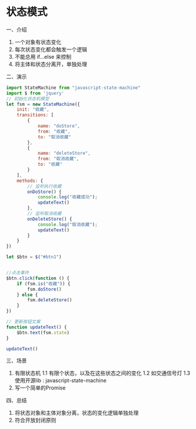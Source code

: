 # 状态模式

一、介绍

1. 一个对象有状态变化
2. 每次状态变化都会触发一个逻辑
3. 不能总用 if...else 来控制
4. 将主体和状态分离开，单独处理

二、演示

```js
import StateMachine from "javascript-state-machine"
import $ from 'jquery'
// 初始化状态机模型
let fsm = new StateMachine({
    init: "收藏",
    transitions: [
        {
            name: "doStore",
            from: "收藏",
            to: "取消收藏"
        },
        {
            name: "deleteStore",
            from: "取消收藏",
            to: "收藏"
        }
    ],
    methods: {
        // 监听执行收藏
        onDoStore() {
            console.log("收藏成功");
            updateText()
        },
        // 监听取消收藏
        onDeleteStore() {
            console.log("取消收藏");
            updateText()
        }
    }
})

let $btn = $("#btn1")


//点击事件
$btn.click(function () {
    if (fsm.is("收藏")) {
        fsm.doStore()
    } else {
        fsm.deleteStore()
    }
})

// 更新按钮文案
function updateText() {
    $btn.text(fsm.state)
}

updateText()
```

三、场景

1. 有限状态机
    1.1 有限个状态，以及在这些状态之间的变化
    1.2 如交通信号灯
    1.3 使用开源lib : javascript-state-machine
2. 写一个简单的Promise

四、总结

1. 将状态对象和主体对象分离，状态的变化逻辑单独处理
2. 符合开放封闭原则
